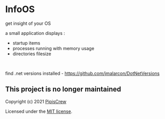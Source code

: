 # InfoOS
get insight of your OS

a small application displays :
* startup items
* processes running with memory usage
* directories filesize  

&nbsp;

find .net versions installed - https://github.com/jmalarcon/DotNetVersions  

## This project is no longer maintained  

Copyright (c) 2021 [PipisCrew](https://pipiscrew.com)

Licensed under the [MIT license](http://www.opensource.org/licenses/mit-license.php).